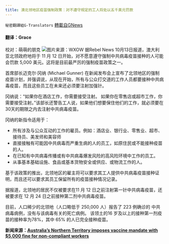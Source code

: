 ```yaml
---
title: 澳北领地区疫苗强制政策：对不遵守规定的工人将处以五千美元罚款
---
```

`秘密翻譯組G-Translators` [轉載自GNews](https://gnews.org/zh-hans/1592504/)

#### 翻译：Grace
校对：萌萌的朋克
![](https://assets.gnews.org/wp-content/uploads/2021/10/4-40.jpg)图片来源：WXOW
据Rebel News 10月13日报道，澳大利亚北领政府地将于 11 月 12 日开始，对不愿意遵守强制中共病毒疫苗接种的人可能会罚款 5,000 美元。这将是目前最严厉的强制疫苗政策之一。

首席部长迈克尔·冈纳 (Michael Gunner) 在新闻发布会上宣布了北领地区的强制疫苗计划，并强调说，从现在开始，所有与公众打交道的工作人员都要接种中共病毒疫苗，而且这些员工在未来还必须要注射加强针。

冈纳说：“如果你在酒店工作，你需要接受注射。 如果你在零售店或超市工作，你需要接受注射。”该部长还警告工人说，如果他们想要保住他们的工作，就必须要在30天的期限之内去注射中共病毒疫苗。

冈纳的新指令适用于：

- 所有涉及与公众互动的工作的雇员。例如：酒店业、银行业、零售业、超市、接待员、美发师和美容师
- 直接接触有可能因中共病毒而严重生病的人的员工，如原住民或不能接种疫苗的人。
- 在已知有中共病毒传播或有中共病毒爆发风险的高风险环境中工作的员工。
- 从事基本基础设施、食品或基本货物安全或供应、或物流工作的人。


基于该政策的推出，北领地区的雇主将可以要求其工人提供中共病毒疫苗接种证明，而且还可以要求其员工保留所有的疫苗接种情况记录。

据报道，北领地的居民不仅被要求在11 月 12 日之前注射第一针中共病毒疫苗，还被要求在 12 月 24 日之前接种第二剂中共病毒疫苗。

目前，人口稀少的北领地（人口略低于 250,000 人）报告了 223 例确诊的 中共病毒病例，没有与该病毒有关的死亡病例。 该领土的16 岁及以上的接种第一剂疫苗的接种率为78%，其中 65% 的人已完全接种疫苗。

**新闻来源：**[**Australia’s Northern Territory imposes vaccine mandate with $5,000 fine for non-compliant workers**](https://www.rebelnews.com/northern_territory_imposes_vaccine_mandate_with_5000_fine_for_non_compliant_workers)
